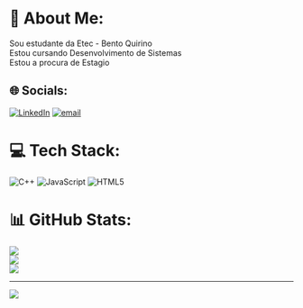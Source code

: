 # 💫 About Me:
Sou estudante da Etec - Bento Quirino<br>Estou cursando Desenvolvimento de Sistemas<br>Estou a procura  de Estagio 


## 🌐 Socials:
[![LinkedIn](https://img.shields.io/badge/LinkedIn-%230077B5.svg?logo=linkedin&logoColor=white)](https://linkedin.com/in/https://www.linkedin.com/in/mateus-pinheiro-silva-29741330b/) [![email](https://img.shields.io/badge/Email-D14836?logo=gmail&logoColor=white)](mailto:mateuspinheirosv2008@gmail.com) 

# 💻 Tech Stack:
![C++](https://img.shields.io/badge/c++-%2300599C.svg?style=flat-square&logo=c%2B%2B&logoColor=white) ![JavaScript](https://img.shields.io/badge/javascript-%23323330.svg?style=flat-square&logo=javascript&logoColor=%23F7DF1E) ![HTML5](https://img.shields.io/badge/html5-%23E34F26.svg?style=flat-square&logo=html5&logoColor=white)
# 📊 GitHub Stats:
![](https://github-readme-stats.vercel.app/api?username=Mateus0825&theme=tokyonight&hide_border=false&include_all_commits=false&count_private=false)<br/>
![](https://nirzak-streak-stats.vercel.app/?user=Mateus0825&theme=tokyonight&hide_border=false)<br/>
![](https://github-readme-stats.vercel.app/api/top-langs/?username=Mateus0825&theme=tokyonight&hide_border=false&include_all_commits=false&count_private=false&layout=compact)

---
[![](https://visitcount.itsvg.in/api?id=Mateus0825&icon=0&color=0)](https://visitcount.itsvg.in)

<!-- Proudly created with GPRM ( https://gprm.itsvg.in ) -->